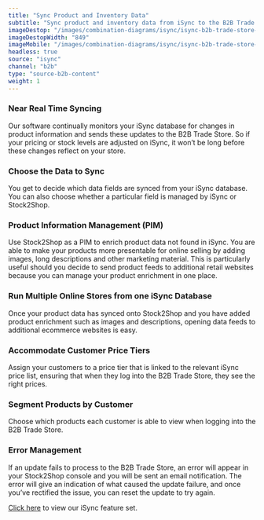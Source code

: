 ```yaml
---
title: "Sync Product and Inventory Data"
subtitle: "Sync product and inventory data from iSync to the B2B Trade Store."
imageDestop: "/images/combination-diagrams/isync/isync-b2b-trade-store-inventory.svg"
imageDestopWidth: "849"
imageMobile: "/images/combination-diagrams/isync/isync-b2b-trade-store-inventory.svg"
headless: true
source: "isync"
channel: "b2b"
type: "source-b2b-content"
weight: 1
---
```


### Near Real Time Syncing
Our software continually monitors your iSync database for changes in product information and sends these updates to the B2B Trade Store. So if your pricing or stock levels are adjusted on iSync, it won’t be long before these changes reflect on your store.

### Choose the Data to Sync
You get to decide which data fields are synced from your iSync database. You can also choose whether a particular field is managed by iSync or Stock2Shop.

### Product Information Management (PIM)
Use Stock2Shop as a PIM to enrich product data not found in iSync. You are able to make your products more presentable for online selling by adding images, long descriptions and other marketing material. This is particularly useful should you decide to send product feeds to additional retail websites because you can manage your product enrichment in one place.

### Run Multiple Online Stores from one iSync Database
Once your product data has synced onto Stock2Shop and you have added product enrichment such as images and descriptions, opening data feeds to additional ecommerce websites is easy.

### Accommodate Customer Price Tiers
Assign your customers to a price tier that is linked to the relevant iSync price list, ensuring that when they log into the B2B Trade Store, they see the right prices.

### Segment Products by Customer
Choose which products each customer is able to view when logging into the B2B Trade Store.

### Error Management
If an update fails to process to the B2B Trade Store, an error will appear in your Stock2Shop console and you will be sent an email notification. The error will give an indication of what caused the update failure, and once you’ve rectified the issue, you can reset the update to try again.

[Click here](/help/features/isync/ "iSync Features") to view our iSync feature set.